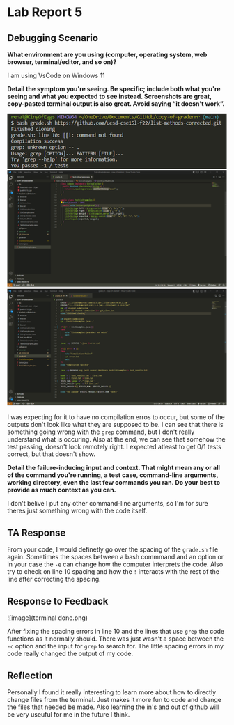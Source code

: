 # Lab Report 5 
## Debugging Scenario
**What environment are you using (computer, operating system, web browser, terminal/editor, and so on)?**

I am using VsCode on Windows 11

**Detail the symptom you're seeing. Be specific; include both what you're seeing and what you expected to see instead. 
Screenshots are great, copy-pasted terminal output is also great. Avoid saying “it doesn't work”.**

![image](Terminal_error.png)
![image](TestListExamples.png)
![image](grade_sh_code.png)

I was expecting for it to have no compilation erros to occur, but some of the outputs don't look like what they are supposed to be. I can see that there is something going wrong with the `grep` command, but I don't really understand what is occuring. Also at the end, we can see that somehow the test passing, doesn't look remotely right. I expected atleast to get 0/1 tests correct, but that doesn't show. 

**Detail the failure-inducing input and context. That might mean any or all of the command you're running, a test case, command-line arguments, working directory, even the last few commands you ran. Do your best to provide as much context as you can.**

I don't belive I put any other command-line arguments, so I'm for sure theres just something wrong with the code itself.

## TA Response

From your code, I would definetly go over the spacing of the `grade.sh` file again. Sometimes the spaces between a bash commmand and an option or in your case the `-e` can change how the computer interprets the code. Also try to check on line 10 spacing and how the `!` interacts with the rest of the line after correcting the spacing.


## Response to Feedback

![image](terminal done.png)

After fixing the spacing errors in line 10 and the lines that use `grep` the code functions as it normally should. There was just wasn't a space between the `-c` option and the input for `grep` to search for. The little spacing errors in my code really changed the output of my code.

## Reflection

Personally I found it really interesting to learn more about how to directly change files from the terminal. Just makes it more fun to code and change the files that needed be made. Also learning the in's and out of github will be very useuful for me in the future I think.
